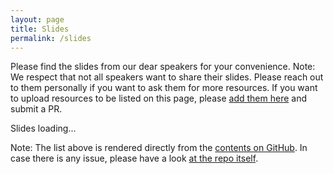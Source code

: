 ```yaml
---
layout: page
title: Slides
permalink: /slides
---
```


Please find the slides from our dear speakers for your convenience. 
Note: We respect that not all speakers want to share their slides. Please reach out to them personally if you want to ask them for more resources. If you want to upload resources to be listed on this page, please [add them here](https://github.com/CloudNativeLinz/cloudnativelinz.github.io/tree/main/slides) and submit a PR.


<script>
    (async () => {
        const folderresponse = await fetch('https://api.github.com/repos/CloudNativeLinz/cloudnativelinz.github.io/contents/slides');
        const folderdata = await folderresponse.json();
        let htmlString = '<ul>';
        
        for (let folder of folderdata) {
            htmlString += `<li><strong>Meetup date: ${folder.name}</strong></li>`;
            const fileresponse = await fetch('https://api.github.com/repos/CloudNativeLinz/cloudnativelinz.github.io/contents/slides/'+folder.name);
            const filedata = await fileresponse.json();
            htmlString += '<ul>';
            for  (let file of filedata) {
                let mypath = file.path
                htmlString += `<li><a href="${mypath}">${file.name}</a></li>`;
            }
            htmlString += '</ul>';
        }

        htmlString += '</ul>';
        document.getElementById('slidecontent').innerHTML = htmlString;
    })()
</script>


<div id="slidecontent">Slides loading...</div>


Note: The list above is rendered directly from the [contents on GitHub](https://github.com/CloudNativeLinz/cloudnativelinz.github.io/tree/main/slides). In case there is any issue, please have a look [at the repo itself](https://github.com/CloudNativeLinz/cloudnativelinz.github.io/tree/main/slides).
